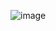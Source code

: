 ![image](https://github.com/0206neha/flipkart-review-sentiment-analysis/assets/86833381/3ec4a46e-834f-4f8a-bf37-494910a3f49a)

